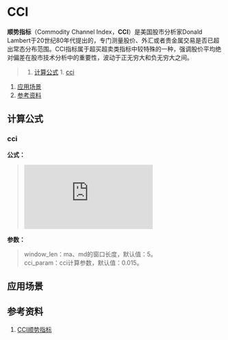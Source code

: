 # CCI
**顺势指标**（Commodity Channel Index，**CCI**）是美国股市分析家Donald Lambert于20世纪80年代提出的，专门测量股价、外汇或者贵金属交易是否已超出常态分布范围。CCI指标属于超买超卖类指标中较特殊的一种，强调股价平均绝对偏差在股市技术分析中的重要性，波动于正无穷大和负无穷大之间。

>1. [计算公式](#计算公式 "计算公式")
	1. [cci](#cci "cci")
1. [应用场景](#应用场景 "应用场景")
1. [参考资料](#参考资料 "参考资料")

## 计算公式
### cci
**公式：**
>![equation](http://www.sciweavers.org/tex2img.php?eq=%5Cpar%20tp%20%3D%20ma%28%5Bmax%20%2B%20min%20%2B%20close%5D%29%20%0A%5C%5Cmd%20%3D%20md%28close%2C%20window%5C_len%29%0A%5C%5Cif%20md%20%3D%3D%200%3A%0A%5C%5C%20%5Cquad%20%20%20%20%20cci%20%3D%201.0%0A%5C%5Celse%3A%0A%5C%5C%20%5Cquad%20%20%20%20%20cci%20%3D%20%28tp%20-%20ma%28close%2C%20window%5C_len%29%29%20%2F%20%28md%20%2A%20cci%5C_param%29&bc=White&fc=Black&im=jpg&fs=12&ff=arev&edit=0)

**参数：**
>window_len：ma、md的窗口长度，默认值：5。  
>cci_param：cci计算参数，默认值：0.015。

## 应用场景

## 参考资料
1. [CCI顺势指标](http://baike.baidu.com/link?url=Fpyvw-OT9y-T08KclwaK_OB8FCvYRqwCMmC_dePoI565efh4Erqkf0GP36QXPv_2_POeE7MBW5IChLWiSYibaTytuUKMzcacSsi2-9B_aop1cVSyh4E7ZPBVoWkHhVO5)
